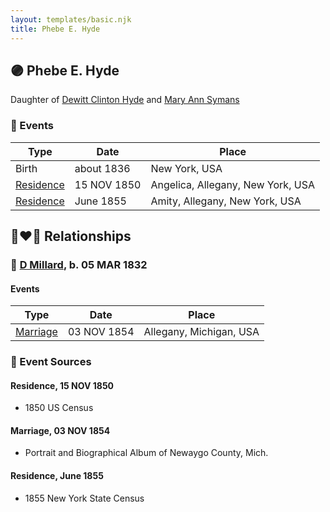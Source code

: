 ```yaml
---
layout: templates/basic.njk
title: Phebe E. Hyde
---
```

## 🟣 Phebe E. Hyde

Daughter of [Dewitt Clinton Hyde](/people/4/47530864) and [Mary Ann Symans](/people/4/4704808)

### 📆 Events

Type | Date | Place
------ | ------ | ------
Birth | about 1836 | New York, USA
[Residence](#event-7b4f1f65-5c6e-4aec-9ada-12b63d3a1377) | 15 NOV 1850 | Angelica, Allegany, New York, USA
[Residence](#event-8168b26a-3951-4fcd-b8a9-cd7f32bb4747) | June 1855 | Amity, Allegany, New York, USA

## 👩‍❤️‍👨 Relationships

### 🔵 [D Millard](/people/4/49080777), b. 05 MAR 1832

#### Events

Type | Date | Place
------ | ------ | ------
[Marriage](#event-9b7cbc46-bbcc-4fbe-a853-c43a5ba22d83) | 03 NOV 1854 | Allegany, Michigan, USA
### 📰 Event Sources

#### <a id="event-7b4f1f65-5c6e-4aec-9ada-12b63d3a1377"></a> Residence, 15 NOV 1850
* 1850 US Census

#### <a id="event-9b7cbc46-bbcc-4fbe-a853-c43a5ba22d83"></a> Marriage, 03 NOV 1854
* Portrait and Biographical Album of Newaygo County, Mich.

#### <a id="event-8168b26a-3951-4fcd-b8a9-cd7f32bb4747"></a> Residence, June 1855
* 1855 New York State Census